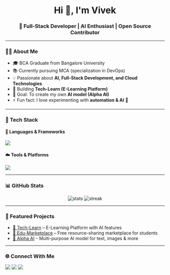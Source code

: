 <!-- Profile README.md -->

<h1 align="center">Hi 👋, I'm Vivek</h1>
<h3 align="center">🚀 Full-Stack Developer | AI Enthusiast | Open Source Contributor</h3>

---

### 🧑‍💻 About Me  
- 🎓 BCA Graduate from Bangalore University  
- 📚 Currently pursuing MCA (specialization in DevOps)  
- 💡 Passionate about **AI, Full-Stack Development, and Cloud Technologies**  
- 🌱 Building **Tech-Learn (E-Learning Platform)**  
- 🎯 Goal: To create my own **AI model (Alpha AI)**  
- ⚡ Fun fact: I love experimenting with **automation & AI** 🤖  

---

### 🔧 Tech Stack  

#### 🚀 Languages & Frameworks  
<p>
  <img src="https://skillicons.dev/icons?i=html,css,js,react,java,python,spring,mysql,nodejs,express" />
</p>

#### ☁️ Tools & Platforms  
<p>
  <img src="https://skillicons.dev/icons?i=git,github,linux,ubuntu,docker,figma,postman" />
</p>

---

### 📊 GitHub Stats  
<p align="center">
  <img src="https://github-readme-stats.vercel.app/api?username=Vivek8951&show_icons=true&theme=tokyonight" alt="stats" />
  <img src="https://github-readme-streak-stats.herokuapp.com/?user=Vivek8951&theme=tokyonight" alt="streak" />
</p>

---

### 🚀 Featured Projects  
- [📘 Tech-Learn](https://github.com/Vivek8951/Tech-Learn) – E-Learning Platform with AI features  
- [🛒 Edu-Marketplace](https://github.com/Vivek8951/...) – Free resource-sharing marketplace for students  
- [🤖 Alpha AI](https://github.com/Vivek8951/...) – Multi-purpose AI model for text, images & more  

---

### 🌐 Connect With Me  
<p align="left">
  <a href="https://www.linkedin.com/in/vivek-s-b43440344/" target="blank"><img src="https://skillicons.dev/icons?i=linkedin" /></a>
  <a href="https://x.com/Viveks76" target="blank"><img src="https://skillicons.dev/icons?i=twitter" /></a>
  <a href="mailto:vicvivek9@gmail.com" target="blank"><img src="https://skillicons.dev/icons?i=gmail" /></a>
</p>
